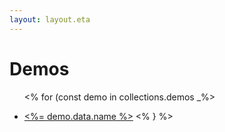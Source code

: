 ```yaml
---
layout: layout.eta
---
```


<main>

# Demos

<ul class='list-of-links'>
<% for (const demo in collections.demos _%>
<li><p><a href="<%= demo.url %>"><%= demo.data.name %></a>
<% } %>
</ul>

</main>

